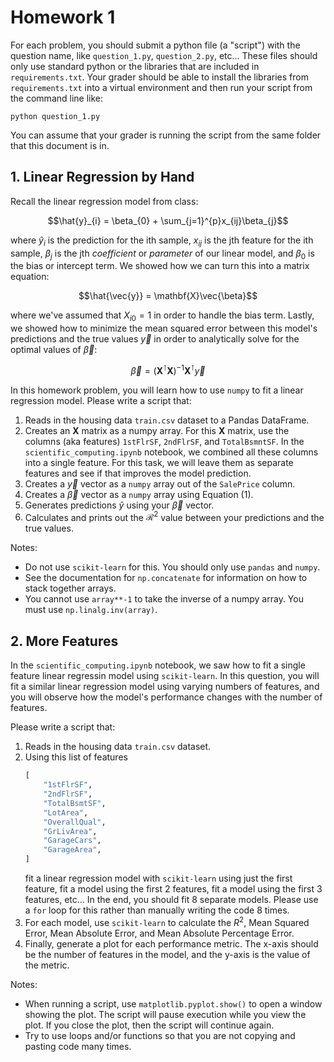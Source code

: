 # Homework 1

For each problem, you should submit a python file (a "script") with the question name, like `question_1.py`, `question_2.py`, etc... These files should only use standard python or the libraries that are included in `requirements.txt`. Your grader should be able to install the libraries from `requirements.txt` into a virtual environment and then run your script from the command line like:

```commandline
python question_1.py
```

You can assume that your grader is running the script from the same folder that this document is in.

## 1. Linear Regression by Hand


Recall the linear regression model from class:

$$\hat{y}_{i} = \beta_{0} + \sum_{j=1}^{p}x_{ij}\beta_{j}$$

where $\hat{y}_{i}$ is the prediction for the ith sample, $x_{ij}$ is the jth feature for the ith sample, $\beta_{j}$ is the jth _coefficient_ or _parameter_ of our linear model, and $\beta_{0}$ is the bias or intercept term. We showed how we can turn this into a matrix equation:

$$\hat{\vec{y}} = \mathbf{X}\vec{\beta}$$

where we've assumed that $X_{i0} = 1$ in order to handle the bias term. Lastly, we showed how to minimize the mean squared error between this model's predictions and the true values $\vec{y}$ in order to analytically solve for the optimal values of $\vec{\beta}$:

$$
\vec{\beta} = \left(\mathbf{X}^{\intercal}\mathbf{X}\right)^{-1}\mathbf{X}^{\intercal}\vec{y} \tag{1}
$$

In this homework problem, you will learn how to use `numpy` to fit a linear regression model. Please write a script that:

1. Reads in the housing data `train.csv` dataset to a Pandas DataFrame.
2. Creates an $\mathbf{X}$ matrix as a numpy array. For this $\mathbf{X}$ matrix, use the columns (aka features) `1stFlrSF`, `2ndFlrSF`, and `TotalBsmntSF`. In the `scientific_computing.ipynb` notebook, we combined all these columns into a single feature. For this task, we will leave them as separate features and see if that improves the model prediction.
3. Creates a $\vec{y}$ vector as a `numpy` array out of the `SalePrice` column.
4. Creates a $\vec{\beta}$ vector as a `numpy` array using Equation (1).
5. Generates predictions $\hat{y}$ using your $\vec{\beta}$ vector.
6. Calculates and prints out the $\mathcal{R}^{2}$ value between your predictions and the true values.

Notes:
- Do not use `scikit-learn` for this. You should only use `pandas` and `numpy`.
- See the documentation for `np.concatenate` for information on how to stack together arrays.
- You cannot use `array**-1` to take the inverse of a numpy array. You must use `np.linalg.inv(array)`.

## 2. More Features 

In the `scientific_computing.ipynb` notebook, we saw how to fit a single feature linear regressin model using `scikit-learn`. In this question, you will fit a similar linear regression model using varying numbers of features, and you will observe how the model's performance changes with the number of features.

Please write a script that:

1. Reads in the housing data `train.csv` dataset.
2. Using this list of features
    ```python
    [
        "1stFlrSF",
        "2ndFlrSF",
        "TotalBsmtSF",
        "LotArea",
        "OverallQual",
        "GrLivArea",
        "GarageCars",
        "GarageArea",
    ]
    ```
    fit a linear regression model with `scikit-learn` using just the first feature, fit a model using the first 2 features, fit a model using the first 3 features, etc... In the end, you should fit 8 separate models. Please use a `for` loop for this rather than manually writing the code 8 times.
3. For each model, use `scikit-learn` to calculate the $R^{2}$, Mean Squared Error, Mean Absolute Error, and Mean Absolute Percentage Error.
4. Finally, generate a plot for each performance metric. The x-axis should be the number of features in the model, and the y-axis is the value of the metric.

Notes:
- When running a script, use `matplotlib.pyplot.show()` to open a window showing the plot. The script will pause execution while you view the plot. If you close the plot, then the script will continue again.
- Try to use loops and/or functions so that you are not copying and pasting code many times.
